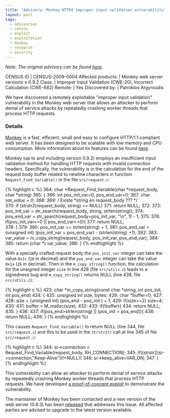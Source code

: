 ```yaml
---
title: "Advisory: Monkey HTTPd improper input validation vulnerability"
layout: post
tags:
  - advisories
  - census
  - exploit
  - exploitation
  - monkey
  - research
  - security
---
```


*Note: The original advisory can be found
[here](http://census-labs.com/news/2009/12/14/monkey-httpd/).*

CENSUS ID          | CENSUS-2009-0004
Affected products: | Monkey web server versions ≤ 0.9.2
Class:             | Improper Input Validation (CWE-20), Incorrect Calculation (CWE-682)
Remote:            | Yes
Discovered by:     | Patroklos Argyroudis

We have discovered a remotely exploitable "improper input 
validation" vulnerability in the Monkey web server that allows an 
attacker to perform denial of service attacks by repeatedly crashing worker 
threads that process HTTP requests.

### Details

[Monkey](http://www.monkey-project.com/) is a fast, efficient, small and easy to
configure HTTP/1.1 compliant web server. It has been designed to be scalable with
low memory and CPU consumption. More information about its features can be found
[here](http://www.monkey-project.com/about).

Monkey (up to and including version 0.9.2) employs an insufficient input 
validation method for handling HTTP requests with invalid connection headers. 
Specifically, the vulnerability is in the calculation for the end of the 
request body buffer related to newline characters in function 
`Request_Find_Variable()` in the file `src/request.c`:

{% highlight c %}
364: char *Request_Find_Variable(char *request_body,  char *string)
365: {
366:   int pos_init_var=0, pos_end_var=0;
367:   char *var_value = 0;
368:
369:   /* Existe *string en request_body ??? */        
370:   if (strstr2(request_body, string) == NULL)
371:       return NULL;
372:
373:   pos_init_var = str_search(request_body, string, strlen(string));
374:   pos_end_var = str_search(request_body+pos_init_var, "\n", 1) - 1;
375:
376:   if(pos_init_var<=0 || pos_end_var<=0){
377:       return  NULL;   
378:   }
379:
380:   pos_init_var += strlen(string) + 1;
381:   pos_end_var = (unsigned int) (pos_init_var  + pos_end_var) - (strlen(string) +1);
382:
383:   var_value = m_copy_string(request_body, pos_init_var, pos_end_var);
384:
385:   return (char *) var_value;
386: }
{% endhighlight %}

With a specially crafted request body the `pos_init_var` integer can take the 
value `0x1c` (`28` in decimal) and the `pos_end_var` integer can take the value 
`0x1a` (`26` in decimal). Then in the `m_copy_string()` function, the 
calculation for the unsigned integer `size` in line 428 (file `src/utils.c`) 
leads to a signedness bug and `m_copy_string()` returns NULL (line 438, file 
`src/utils.c`):

{% highlight c %}
423: char *m_copy_string(const char *string, int pos_init, int pos_end)
424: {
425:   unsigned int size, bytes;
426:   char *buffer=0;
427:
428:   size = (unsigned int) (pos_end - pos_init ) + 1;
429:   if(size<=2) size=4;
430:
431:   buffer = M_malloc(size);
432:
433:   if(!buffer){
434:       return NULL;
435:   }
436:
437:   if(pos_end>strlen(string) || (pos_init > pos_end)){
438:       return NULL;
439:   }
{% endhighlight %}

This causes `Request_Find_Variable()` to return NULL (line 344, file 
`src/request.c`) and this to be used in the `strstr2()` call at line 345 of 
file `src/request.c`:

{% highlight c %}
344:   sr->connection = Request_Find_Variable(request_body, RH_CONNECTION);
345:   if((strstr2(sr->connection,"Keep-Alive"))!=NULL){
346:       sr->keep_alive=VAR_ON;
347:   }
{% endhighlight %}

This vulnerability can allow an attacker to perform denial of service attacks 
by repeatedly crashing Monkey worker threads that process HTTP requests. We 
have developed [a proof-of-concept exploit](http://census-labs.com/media/monkeyex.txt)
to demonstrate the vulnerability.

The maintainer of Monkey has been contacted and a new version of the web server 
(0.9.3) has been [released](http://www.monkey-project.com/downloads) that
addresses this issue. All affected parties  are advised to upgrade to the latest
version available.
